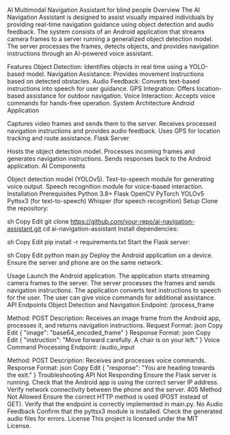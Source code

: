 AI Multimodal Navigation Assistant for blind people
Overview
The AI Navigation Assistant is designed to assist visually impaired individuals by providing real-time navigation guidance using object detection and audio feedback. The system consists of an Android application that streams camera frames to a server running a generalized object detection model. The server processes the frames, detects objects, and provides navigation instructions through an AI-powered voice assistant.

Features
Object Detection: Identifies objects in real time using a YOLO-based model.
Navigation Assistance: Provides movement instructions based on detected obstacles.
Audio Feedback: Converts text-based instructions into speech for user guidance.
GPS Integration: Offers location-based assistance for outdoor navigation.
Voice Interaction: Accepts voice commands for hands-free operation.
System Architecture
Android Application

Captures video frames and sends them to the server.
Receives processed navigation instructions and provides audio feedback.
Uses GPS for location tracking and route assistance.
Flask Server

Hosts the object detection model.
Processes incoming frames and generates navigation instructions.
Sends responses back to the Android application.
AI Components

Object detection model (YOLOv5).
Text-to-speech module for generating voice output.
Speech recognition module for voice-based interaction.
Installation
Prerequisites
Python 3.8+
Flask
OpenCV
PyTorch
YOLOv5
Pyttsx3 (for text-to-speech)
Whisper (for speech recognition)
Setup
Clone the repository:

sh
Copy
Edit
git clone https://github.com/your-repo/ai-navigation-assistant.git
cd ai-navigation-assistant
Install dependencies:

sh
Copy
Edit
pip install -r requirements.txt
Start the Flask server:

sh
Copy
Edit
python main.py
Deploy the Android application on a device. Ensure the server and phone are on the same network.

Usage
Launch the Android application.
The application starts streaming camera frames to the server.
The server processes the frames and sends navigation instructions.
The application converts text instructions to speech for the user.
The user can give voice commands for additional assistance.
API Endpoints
Object Detection and Navigation
Endpoint: /process_frame

Method: POST
Description: Receives an image frame from the Android app, processes it, and returns navigation instructions.
Request Format:
json
Copy
Edit
{
  "image": "base64_encoded_frame"
}
Response Format:
json
Copy
Edit
{
  "instruction": "Move forward carefully. A chair is on your left."
}
Voice Command Processing
Endpoint: /audio_input

Method: POST
Description: Receives and processes voice commands.
Response Format:
json
Copy
Edit
{
  "response": "You are heading towards the exit."
}
Troubleshooting
API Not Responding
Ensure the Flask server is running.
Check that the Android app is using the correct server IP address.
Verify network connectivity between the phone and the server.
405 Method Not Allowed
Ensure the correct HTTP method is used (POST instead of GET).
Verify that the endpoint is correctly implemented in main.py.
No Audio Feedback
Confirm that the pyttsx3 module is installed.
Check the generated audio files for errors.
License
This project is licensed under the MIT License.
